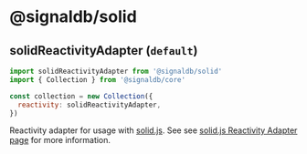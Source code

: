 # @signaldb/solid

## solidReactivityAdapter (`default`)

```js
import solidReactivityAdapter from '@signaldb/solid'
import { Collection } from '@signaldb/core'

const collection = new Collection({
  reactivity: solidReactivityAdapter,
})
```

Reactivity adapter for usage with [solid.js](https://www.solidjs.com/docs/latest). See see [solid.js Reactivity Adapter page](/reactivity/solidjs/) for more information.

